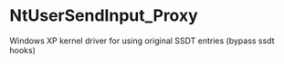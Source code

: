 NtUserSendInput_Proxy
=====================

Windows XP kernel driver for using original SSDT entries (bypass ssdt hooks)
